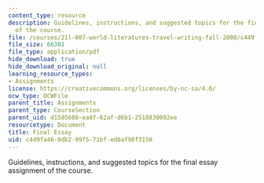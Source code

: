 ```yaml
---
content_type: resource
description: Guidelines, instructions, and suggested topics for the final essay assignment
  of the course.
file: /courses/21l-007-world-literatures-travel-writing-fall-2008/c449fa460db299f571bfed6af98f3150_final_essay.pdf
file_size: 66381
file_type: application/pdf
hide_download: true
hide_download_original: null
learning_resource_types:
- Assignments
license: https://creativecommons.org/licenses/by-nc-sa/4.0/
ocw_type: OCWFile
parent_title: Assignments
parent_type: CourseSection
parent_uid: d1505680-ea8f-62af-d6b1-2518830092ee
resourcetype: Document
title: Final Essay
uid: c449fa46-0db2-99f5-71bf-ed6af98f3150
---
```

Guidelines, instructions, and suggested topics for the final essay assignment of the course.